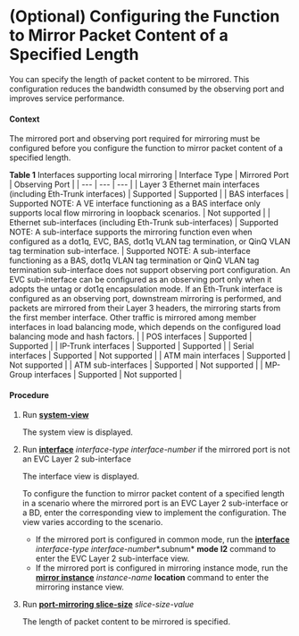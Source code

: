 (Optional) Configuring the Function to Mirror Packet Content of a Specified Length
==================================================================================

You can specify the length of packet content to be mirrored. This configuration reduces the bandwidth consumed by the observing port and improves service performance.

#### Context

The mirrored port and observing port required for mirroring must be configured before you configure the function to mirror packet content of a specified length.

**Table 1** Interfaces supporting local mirroring
| Interface Type | Mirrored Port | Observing Port |
| --- | --- | --- |
| Layer 3 Ethernet main interfaces (including Eth-Trunk interfaces) | Supported | Supported |
| BAS interfaces | Supported  NOTE:  A VE interface functioning as a BAS interface only supports local flow mirroring in loopback scenarios. | Not supported |
| Ethernet sub-interfaces (including Eth-Trunk sub-interfaces) | Supported NOTE:  A sub-interface supports the mirroring function even when configured as a dot1q, EVC, BAS, dot1q VLAN tag termination, or QinQ VLAN tag termination sub-interface. | Supported  NOTE:  A sub-interface functioning as a BAS, dot1q VLAN tag termination or QinQ VLAN tag termination sub-interface does not support observing port configuration.  An EVC sub-interface can be configured as an observing port only when it adopts the untag or dot1q encapsulation mode.  If an Eth-Trunk interface is configured as an observing port, downstream mirroring is performed, and packets are mirrored from their Layer 3 headers, the mirroring starts from the first member interface. Other traffic is mirrored among member interfaces in load balancing mode, which depends on the configured load balancing mode and hash factors. |
| POS interfaces | Supported | Supported |
| IP-Trunk interfaces | Supported | Supported |
| Serial interfaces | Supported | Not supported |
| ATM main interfaces | Supported | Not supported |
| ATM sub-interfaces | Supported | Not supported |
| MP-Group interfaces | Supported | Not supported |



#### Procedure

1. Run [**system-view**](cmdqueryname=system-view)
   
   
   
   The system view is displayed.
2. Run [**interface**](cmdqueryname=interface) *interface-type* *interface-number* if the mirrored port is not an EVC Layer 2 sub-interface
   
   
   
   The interface view is displayed.
   
   
   
   To configure the function to mirror packet content of a specified length in a scenario where the mirrored port is an EVC Layer 2 sub-interface or a BD, enter the corresponding view to implement the configuration. The view varies according to the scenario.
   * If the mirrored port is configured in common mode, run the [**interface**](cmdqueryname=interface) *interface-type* *interface-number**.subnum* **mode** **l2** command to enter the EVC Layer 2 sub-interface view.
   * If the mirrored port is configured in mirroring instance mode, run the [**mirror instance**](cmdqueryname=mirror+instance) *instance-name* **location** command to enter the mirroring instance view.
3. Run [**port-mirroring slice-size**](cmdqueryname=port-mirroring+slice-size) *slice-size-value*
   
   
   
   The length of packet content to be mirrored is specified.